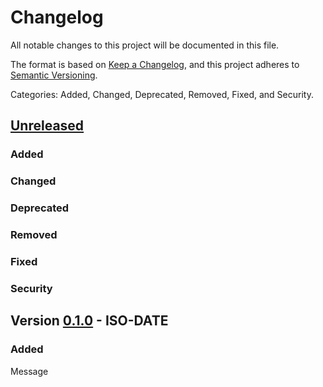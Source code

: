 # Changelog
All notable changes to this project will be documented in this file.

The format is based on [Keep a Changelog](https://keepachangelog.com/en/1.0.0/),
and this project adheres to [Semantic Versioning](https://semver.org/spec/v2.0.0.html).

Categories: Added, Changed, Deprecated, Removed, Fixed, and Security.

## [Unreleased]

### Added

### Changed

### Deprecated

### Removed

### Fixed

### Security

## Version [0.1.0] - ISO-DATE

### Added

  Message


[Unreleased]: https://github.com/railtoolkit/TrainBlockingTimes.jl/compare/v0.1.0...master
[0.1.0]: https://github.com/railtoolkit/TrainBlockingTimes.jl/releases/tag/v0.1.0